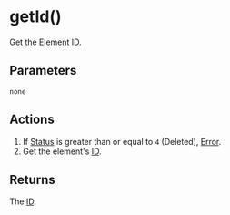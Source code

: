 # getId()
Get the Element ID.

## Parameters

`none`

## Actions

1. If [Status](../definition/element-status.md) is greater than or equal to `4` (Deleted), [Error](../definition/error.md).
1. Get the element's [ID](../definition/element-id.md).

## Returns

The [ID](../definition/element-id.md).